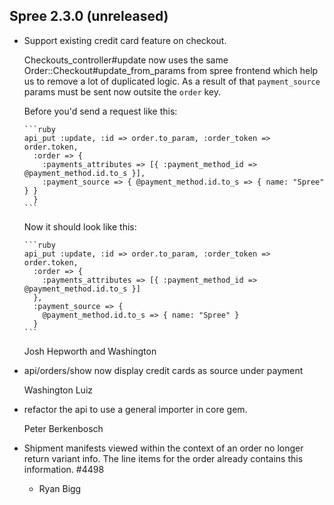 ## Spree 2.3.0 (unreleased) ##

*   Support existing credit card feature on checkout.

    Checkouts_controller#update now uses the same Order::Checkout#update_from_params
    from spree frontend which help us to remove a lot of duplicated logic. As a
    result of that `payment_source` params must be sent now outsite the `order` key.

    Before you'd send a request like this:

        ```ruby
        api_put :update, :id => order.to_param, :order_token => order.token,
          :order => {
            :payments_attributes => [{ :payment_method_id => @payment_method.id.to_s }],
            :payment_source => { @payment_method.id.to_s => { name: "Spree" } }
          }
        ```

    Now it should look like this:

        ```ruby
        api_put :update, :id => order.to_param, :order_token => order.token,
          :order => {
            :payments_attributes => [{ :payment_method_id => @payment_method.id.to_s }]
          },
          :payment_source => {
            @payment_method.id.to_s => { name: "Spree" }
          }
        ```

    Josh Hepworth and Washington

*   api/orders/show now display credit cards as source under payment

    Washington Luiz

*   refactor the api to use a general importer in core gem.

    Peter Berkenbosch

* Shipment manifests viewed within the context of an order no longer return variant info. The line items for the order already contains this information. #4498

    * Ryan Bigg
